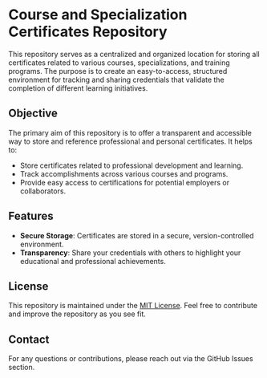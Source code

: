 # Course and Specialization Certificates Repository

This repository serves as a centralized and organized location for storing all certificates related to various courses, specializations, and training programs. The purpose is to create an easy-to-access, structured environment for tracking and sharing credentials that validate the completion of different learning initiatives.

## Objective

The primary aim of this repository is to offer a transparent and accessible way to store and reference professional and personal certificates. It helps to:
- Store certificates related to professional development and learning.
- Track accomplishments across various courses and programs.
- Provide easy access to certifications for potential employers or collaborators.

## Features

- **Secure Storage**: Certificates are stored in a secure, version-controlled environment.
- **Transparency**: Share your credentials with others to highlight your educational and professional achievements.

## License

This repository is maintained under the [MIT License](LICENSE). Feel free to contribute and improve the repository as you see fit.

## Contact

For any questions or contributions, please reach out via the GitHub Issues section.


